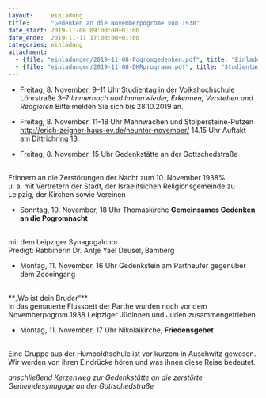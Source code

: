 ```yaml
---
layout:     einladung
title:      "Gedenken an die Novemberpogrome von 1938"
date_start: 2019-11-08 09:00:00+01:00
date_ende:  2019-11-11 17:00:00+01:00
categories: einladung
attachment:
  - {file: "einladungen/2019-11-08-Pogromgedenken.pdf", title: "Einladungen zum Gedenken an die Novemberpogrome"}
  - {file: "einladungen/2019-11-08-DKRprogramm.pdf", title: "Studientag Antisemitismus"}
---
```


* Freitag, 8. November, 9–11 Uhr
Studientag in der Volkshochschule
Löhrstraße 3–7 *Immernoch und Immerwieder, Erkennen, Verstehen und Reagieren*
Bitte melden Sie sich bis 28.10.2019 an.

* Freitag, 8. November, 11–18 Uhr
Mahnwachen und Stolpersteine-Putzen
http://erich-zeigner-haus-ev.de/neunter-november/
14.15 Uhr Auftakt am Dittrichring 13

* Freitag, 8. November, 15 Uhr
Gedenkstätte
an der Gottschedstraße
<br/>
Erinnern an die Zerstörungen
der Nacht zum 10. November 1938%
<br/>
u. a. mit Vertretern der Stadt, der Israelitsichen Religionsgemeinde zu Leipzig, der Kirchen sowie Vereinen

* Sonntag, 10. November, 18 Uhr
Thomaskirche
**Gemeinsames Gedenken an die Pogromnacht**
<br/>
mit dem Leipziger Synagogalchor
<br/>
Predigt:
Rabbinerin Dr. Antje Yael Deusel, Bamberg

* Montag, 11. November, 16 Uhr
Gedenkstein am Partheufer
gegenüber dem Zooeingang
<br/>
**„Wo ist dein Bruder“**
<br/>
In das gemauerte Flussbett der Parthe wurden noch vor dem Novemberpogrom 1938 Leipziger Jüdinnen und Juden zusammengetrieben.

* Montag, 11. November, 17 Uhr
Nikolaikirche,
**Friedensgebet**
<br/>
Eine Gruppe aus der Humboldtschule
ist vor kurzem in Auschwitz gewesen.
Wir werden von ihren Eindrücke hören
und was ihnen diese Reise bedeutet.

*anschließend
Kerzenweg
zur
Gedenkstätte
an die
zerstörte Gemeindesynagoge
an der Gottschedstraße*
